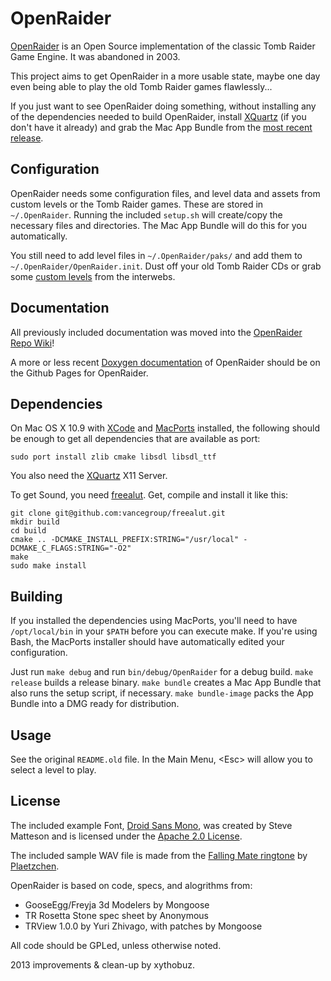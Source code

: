 # OpenRaider

[OpenRaider](http://openraider.sourceforge.net) is an Open Source implementation of the classic Tomb Raider Game Engine. It was abandoned in 2003.

This project aims to get OpenRaider in a more usable state, maybe one day even being able to play the old Tomb Raider games flawlessly...

If you just want to see OpenRaider doing something, without installing any of the dependencies needed to build OpenRaider, install [XQuartz](http://xquartz.macosforge.org/trac) (if you don't have it already) and grab the Mac App Bundle from the [most recent release](https://github.com/xythobuz/OpenRaider/releases).

## Configuration

OpenRaider needs some configuration files, and level data and assets from custom levels or the Tomb Raider games.
These are stored in `~/.OpenRaider`. Running the included `setup.sh` will create/copy the necessary files and directories. The Mac App Bundle will do this for you automatically.

You still need to add level files in `~/.OpenRaider/paks/` and add them to `~/.OpenRaider/OpenRaider.init`.
Dust off your old Tomb Raider CDs or grab some [custom levels](http://www.aspidetr.com/levels/yvel-woods-v1-5/) from the interwebs.

## Documentation

All previously included documentation was moved into the [OpenRaider Repo Wiki](https://github.com/xythobuz/OpenRaider/wiki/_pages)!

A more or less recent [Doxygen documentation](http://xythobuz.github.io/OpenRaider/) of OpenRaider should be on the Github Pages for OpenRaider.

## Dependencies

On Mac OS X 10.9 with [XCode](https://developer.apple.com/xcode/) and [MacPorts](http://www.macports.org) installed, the following should be enough to get all dependencies that are available as port:

    sudo port install zlib cmake libsdl libsdl_ttf

You also need the [XQuartz](http://xquartz.macosforge.org/trac) X11 Server.

To get Sound, you need [freealut](https://github.com/vancegroup/freealut). Get, compile and install it like this:

    git clone git@github.com:vancegroup/freealut.git
    mkdir build
    cd build
    cmake .. -DCMAKE_INSTALL_PREFIX:STRING="/usr/local" -DCMAKE_C_FLAGS:STRING="-O2"
    make
    sudo make install

## Building

If you installed the dependencies using MacPorts, you'll need to have `/opt/local/bin` in your `$PATH` before you can execute make.
If you're using Bash, the MacPorts installer should have automatically edited your configuration.

Just run `make debug` and run `bin/debug/OpenRaider` for a debug build.
`make release` builds a release binary.
`make bundle` creates a Mac App Bundle that also runs the setup script, if necessary.
`make bundle-image` packs the App Bundle into a DMG ready for distribution.

## Usage

See the original `README.old` file. In the Main Menu, &lt;Esc&gt; will allow you to select a level to play.

## License

The included example Font, [Droid Sans Mono](http://www.droidfonts.com/licensing/), was created by Steve Matteson and is licensed under the [Apache 2.0 License](http://www.apache.org/licenses/LICENSE-2.0).

The included sample WAV file is made from the [Falling Mate ringtone](http://brechler-web.de/fallingmate/) by [Plaetzchen](http://plaetzchen.cc).

OpenRaider is based on code, specs, and alogrithms from:

+ GooseEgg/Freyja 3d Modelers by Mongoose
+ TR Rosetta Stone spec sheet by Anonymous
+ TRView 1.0.0 by Yuri Zhivago, with patches by Mongoose

All code should be GPLed, unless otherwise noted.

2013 improvements & clean-up by xythobuz.

